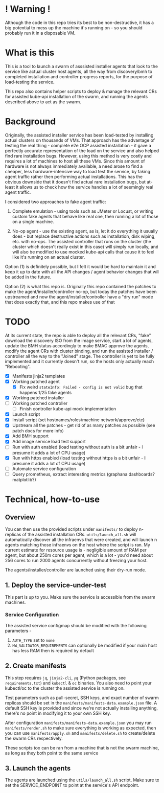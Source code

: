 # ! Warning !
Although the code in this repo tries its best to be non-destructive, it has a big potential
to mess up the machine it's running on - so you should probably run it in a disposable VM.

# What is this
This is a tool to launch a swarm of asssisted installer agents that look
to the service like actual cluster host agents, all the way from discovery/bmh to completed
installation and controller progress reports, for the purpose of load-testing the service.

This repo also contains helper scripts to deploy & manage the relevant CRs for assisted
kube-api installation of the swarm, and running the agents described above to act as the swarm.

# Background
Originally, the assisted installer service has been load-tested by installing actual clusters
on thousands of VMs. That approach has the advantage of testing the real thing - complete e2e OCP
assisted installation - it gave a perfectly accurate representation of the load on the service and also
helped find rare installation bugs. However, using this method is very costly and requires a
lot of machines to host all these VMs. Since this amount of hardware is not always immediately
available, a need arose to find a cheaper, less hardware-intensive way to load test
the service, by faking agent traffic rather then performing actual installations. This has the 
obvious downside that it doesn't find actual rare installation bugs, but at-least it allows us
to check how the service handles a lot of seemingly real agent traffic.

I considered two approaches to fake agent traffic:

1. Complete emulation - using tools such as JMeter or Locust, or writing custom fake agents that
 behave like real one, then running a lot of those on a single machine. 

2. No-op agent - use the existing agent, as is, let it do everything it usually does - but replace
 destructive actions such as installation, disk wiping, etc. with no-ops. The assisted controller that runs
 on the cluster (the cluster which doesn't really exist in this case) will simply run locally, and will
 also be modified to use mocked kube-api calls that cause it to feel like it's running on an 
 actual cluster.

Option (1) is definitely possible, but I felt it would be hard to maintain it and keep it up to date
with all the API changes / agent behavior changes that will be added in the future. 

Option (2) is what this repo is. Originally this repo contained the patches to make the agent/installer/controller no-op,
but today the patches have been upstreamed and now the agent/installer/controller have a "dry run" mode that 
does exactly that, and this repo makes use of that

# TODO
At its current state, the repo is able to deploy all the relevant CRs, "fake" download the discovery ISO from the
image service, start a lot of agents, update the BMH status accordingly to make BMAC approve the agents, modify the
agent CRs with cluster binding, and run the assisted installer / controller all the way to the "Joined" stage.
The controller is yet to be fully implemented and it currently doesn't run, so the hosts only actually reach "Rebooting".

- [x] Manifests jinja2 templates
- [x] Working patched agent
    - [x] Fix weird `stateInfo: Failed - config is not valid` bug that happens 1/25 fake agents
- [x] Working patched installer
- [ ]  Working patched controller
    - [ ] Finish controller kube-api mock implementation
- [x] Launch script
- [x] Install script (set hostnames/roles/machine network/approve/etc)
- [x] Upstream all the patches - get rid of as many patches as possible (see patch docs for more info)
- [x] Add BMH support
- [x] Add image service load test support
- [ ] Run with auth enabled (load testing without auth is a bit unfair - I presume it adds a lot of CPU usage)
- [x] Run with https enabled (load testing without https is a bit unfair - I presume it adds a lot of CPU usage)
- [ ] Automate service configuration
- [ ] Query prometheus, extract interesting metrics (graphana dashboards? matplotlib?)

# Technical, how-to-use
## Overview
You can then use the provided scripts under `manifests/` to deploy n-replicas
of the assisted installation CRs. 
`utils/launch_all.sh` will automatically discover all the infraenvs that were created,
and will launch n agents matching those infraenvs on the host where the script is ran.
My current estimate for resource usage is - negligible amount of RAM per agent, but about
250m cores per agent, which is a lot - you'd need about 256 cores to run 2000 agents concurrently
without freezing your host.

The agents/installer/controller are launched using their dry-run mode.

## 1. Deploy the service-under-test
This part is up to you. Make sure the service is accessible from the swarm machines.

### Service Configuration
The assisted service configmap should be modified with the following parameters -
1) `AUTH_TYPE` set to `none`
2) `HW_VALIDATOR_REQUIREMENTS` can optionally be modified if your main host has less RAM then is required by default

## 2. Create manifests
This step requires `jq`, `jinja2-cli`, `yq` (Python packages, see `requirements.txt`) and `kubectl` & `oc` binaries.
You also need to point your kubectl/oc to the cluster the assisted service is running on.

Test parameters such as pull-secret, SSH keys, and exact number of swarm replicas should be set
in the `manifests/manifests-data.example.json` file. A default SSH key is provided and since we're
not actually installing anything, there's no point in modifying it to your own SSH key.

After configuration `manifests/manifests-data.example.json` you may run `manifests/render.sh` to make sure
everything is working as expected, then you can use `manifests/apply.sh` and `manifests/delete.sh` to create/delete
the swarm CRs respectively.

These scripts too can be ran from a machine that is not the swarm machine, as long as they both point
to the same service

## 3. Launch the agents
The agents are launched using the `utils/launch_all.sh` script. Make sure to set the SERVICE_ENDPOINT to point
at the service's API endpoint.

